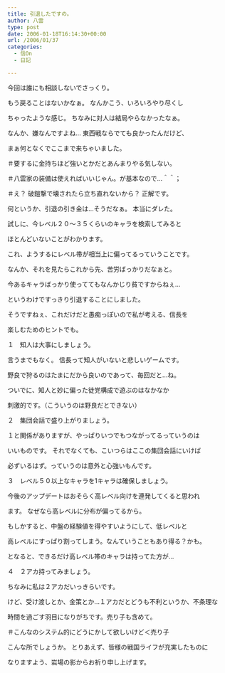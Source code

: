 ```yaml
---
title: 引退したですの。
author: 八雲
type: post
date: 2006-01-18T16:14:30+00:00
url: /2006/01/37
categories:
  - 信On
  - 日記

---
```

今回は誰にも相談しないでさっくり。
  
もう戻ることはないかなぁ。 なんかこう、いろいろやり尽くし
  
ちゃったような感じ。 ちなみに対人は結局やらなかったなぁ。
  
なんか、嫌なんですよね… 東西戦ならでても良かったんだけど、
  
まぁ何となくでここまで来ちゃいました。
  
＃要するに金持ちほど強いとかだとあんまりやる気しない。
  
＃八雲家の装備は使えればいいじゃん。が基本なので…＾＾；
  
＃え？ 破鎧撃で壊されたら立ち直れないから？ 正解です。

何というか、引退の引き金は…そうだなぁ。 本当にダレた。
  
試しに、今レベル２０～３５くらいのキャラを検索してみると
  
ほとんどいないことがわかります。
  
これ、ようするにレベル帯が相当上に偏ってるっていうことです。
  
なんか、それを見たらこれから先、苦労ばっかりだなぁと。
  
今あるキャラばっかり使っててもなんかじり貧ですからねぇ…

というわけですっきり引退することにしました。

そうですねぇ、これだけだと愚痴っぽいので私が考える、信長を
  
楽しむためのヒントでも。

１　知人は大事にしましょう。
  
言うまでもなく。 信長って知人がいないと悲しいゲームです。
  
野良で狩るのはたまにだから良いのであって、毎回だと…ね。
  
ついでに、知人と妙に偏った徒党構成で遊ぶのはなかなか
  
刺激的です。（こういうのは野良だとできない）

２　集団会話で盛り上がりましょう。
  
１と関係がありますが、やっぱりいつでもつながってるっていうのは
  
いいものです。 それでなくても、こいつらはここの集団会話にいけば
  
必ずいるはず。っていうのは意外と心強いもんです。

３　レベル５０以上なキャラを1キャラは確保しましょう。
  
今後のアップデートはおそらく高レベル向けを連発してくると思われ
  
ます。 なぜなら高レベルに分布が偏ってるから。
  
もしかすると、中盤の経験値を得やすいようにして、低レベルと
  
高レベルにすっぱり割ってしまう。なんていうこともあり得る？かも。
  
となると、できるだけ高レベル帯のキャラは持ってた方が…

４　２アカ持ってみましょう。
  
ちなみに私は２アカだいっきらいです。
  
けど、受け渡しとか、金策とか…１アカだとどうも不利というか、不条理な
  
時間を過ごす羽目になりがちです。売り子も含めて。
  
＃こんなのシステム的にどうにかして欲しいけど＜売り子

こんな所でしょうか。 とりあえず、皆様の戦国ライフが充実したものに
  
なりますよう、岩場の影からお祈り申し上げます。